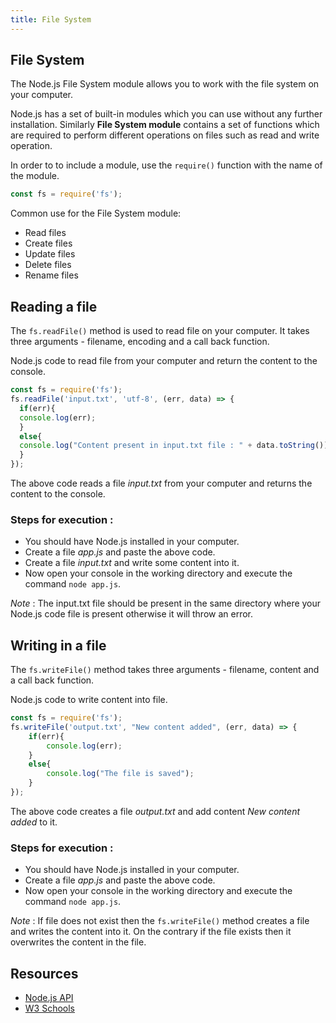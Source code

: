 ```yaml
---
title: File System
---
```


## File System

The Node.js File System module allows you to work with the file system on your computer.

Node.js has a set of built-in modules which you can use without any further installation. Similarly **File System module** contains a set of functions which are required to perform different operations on files such as read and write operation.

In order to to include a module, use the ```require()``` function with the name of the module.

```javascript
const fs = require('fs');
```

Common use for the File System module:

* Read files
* Create files
* Update files
* Delete files
* Rename files

## Reading a file

The ```fs.readFile()``` method is used to read file on your computer. It takes three arguments - filename, encoding and a call back function.

Node.js code to read file from your computer and return the content to the console.

```javascript
const fs = require('fs');
fs.readFile('input.txt', 'utf-8', (err, data) => {
  if(err){
  console.log(err);
  }
  else{
  console.log("Content present in input.txt file : " + data.toString());
  }
});
```
The above code reads a file *input.txt* from your computer and returns the content to the console.

### Steps for execution :

* You should have Node.js installed in your computer.
* Create a file *app.js* and paste the above code.
* Create a file *input.txt* and write some content into it.
* Now open your console in the working directory and execute the command ``` node app.js ```.

*Note* : The input.txt file should be present in the same directory where your Node.js code file is present otherwise it will throw an error.

## Writing in a file

The ```fs.writeFile()``` method takes three arguments - filename, content and a call back function.

Node.js code to write content into file.

```javascript
const fs = require('fs');
fs.writeFile('output.txt', "New content added", (err, data) => {
	if(err){
		console.log(err);
	}
	else{
		console.log("The file is saved");
	}
});
```
The above code creates a file *output.txt* and add content *New content added* to it.

### Steps for execution :

* You should have Node.js installed in your computer.
* Create a file *app.js* and paste the above code.
* Now open your console in the working directory and execute the command ``` node app.js ```.

*Note* : If file does not exist then the ```fs.writeFile()``` method creates a file and writes the content into it. On the contrary if the file exists then it overwrites the content in the file.

## Resources

* [Node.js API](https://nodejs.org/api/fs.html#fs_file_system)
* [W3 Schools](https://www.w3schools.com/nodejs/nodejs_filesystem.asp)

